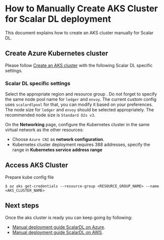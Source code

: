 # How to Manually Create AKS Cluster for Scalar DL deployment

This document explains how to create an AKS cluster manually for Scalar DL.

## Create Azure Kubernetes cluster

Please follow [Create an AKS cluster](https://docs.microsoft.com/en-us/azure/aks/kubernetes-walkthrough-portal#create-an-aks-cluster) with the following Scalar DL specific settings.

### Scalar DL specific settings
Select the appropriate region and resource group .
Do not forget to specify the same node pool name for `ledger` and `envoy`. The current custom config uses `scalardlpool` for that, you can modify it based on your preferences.  
The node size for `ledger` and `envoy` should be selected appropriately. The recommended node size is `Standard D2s v3`.

On the **Networking** page, configure the Kubernetes cluster in the same virtual network as the other resources: 
 - Choose `Azure CNI` as **network configuration**.
 - Kubernetes cluster deployment requires 388 addresses, specify the range in **Kubernetes service address range**

## Access AKS Cluster

Prepare kube config file
```
$ az aks get-credentials --resource-group <RESOURCE_GROUP_NAME> --name <AKS_CLUSTER_NAME>
```

## Next steps

Once the aks cluster is ready you can keep going by following:

- [Manual deployment guide ScalarDL on Azure](ManualDeploymentGuideScalarDLOnAzure.md).
- [Manual deployment guide ScalarDL on AWS](ManualDeploymentGuideScalarDLOnAWS.md).